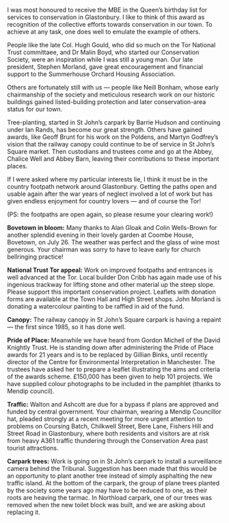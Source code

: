 I was most honoured to receive the MBE in the Queen’s birthday list for
services to conservation in Glastonbury. I like to think of this award
as recognition of the collective efforts towards conservation in our
town. To achieve at any task, one does well to emulate the example of
others.

People like the late Col. Hugh Gould, who did so much on the Tor
National Trust committaee, and Dr Malin Boyd, who started our
Conservation Society, were an inspiration while I was still a young man.
Our late president, Stephen Morland, gave great encouragement and
financial support to the Summerhouse Orchard Housing Association.

Others are fortunately still with us — people like Neill Bonham, whose
early chairmanship of the society and meticulous research work on our
historic buildings gained listed-building protection and later
conservation-area status for our town.

Tree-planting, started in St John’s carpark by Barrie Hudson and
continuing under Ian Rands, has become our great strength. Others have
gained awards, like Geoff Brunt for his work on the Poldens, and Martyn
Godfrey’s vision that the railway canopy could continue to be of service
in St John’s Square market. Then custodians and trustees come and go at
the Abbey, Chalice Well and Abbey Barn, leaving their contributions to
these important places.

If I were asked where my particular interests lie, I think it must be in
the country footpath network around Glastonbury. Getting the paths open
and usable again after the war years of neglect involved a lot of work
but has given endless enjoyment for country lovers — and of course the
Tor!

(PS: the footpaths are open again, so please resume your clearing work!)

**Bovetown in bloom:** Many thanks to Alan Gloak and Colin Wells-Brown
for another splendid evening in their lovely garden at Coombe House,
Bovetown, on July 26. The weather was perfect and the glass of wine most
generous. Your chairman was sorry to have to leave early for church
bellringing practice!

**National Trust Tor appeal:** Work on improved footpaths and entrances
is well advanced at the Tor. Local builder Don Cribb has again made use
of his ingenious trackway for lifting stone and other material up the
steep slope. Please support this important conservation project.
Leaflets with donation forms are available at the Town Hall and High
Street shops. John Morland is donating a watercolour painting to be
raffled in aid of the fund.

**Canopy:** The railway canopy in St John’s Square carpark is having a
repaint — the first since 1985, so it has done well.

**Pride of Place:** Meanwhile we have heard from Gordon Michell of the
David Knightly Trust. He is standing down after administering the Pride
of Place awards for 21 years and is to be replaced by Gillian Binks,
until recently director of the Centre for Environmental Interpretation
in Manchester. The trustees have asked her to prepare a leaflet
illustrating the aims and criteria of the awards scheme. £150,000 has
been given to help 101 projects. We have supplied colour photographs to
be included in the pamphlet (thanks to Mendip council).

**Traffic:** Walton and Ashcott are due for a bypass if plans are
approved and funded by central government. Your chairman, wearing a
Mendip Councillor hat, pleaded strongly at a recent meeting for more
urgent attention to problems on Coursing Batch, Chilkwell Street, Bere
Lane, Fishers Hill and Street Road in Glastonbury, where both residents
and visitors are at risk from heavy A361 traffic thundering through the
Conservation Area past tourist attractions.

**Carpark trees:** Work is going on in St John’s carpark to install a
surveillance camera behind the Tribunal. Suggestion has been made that
this would be an opportunity to plant another tree instead of simply
asphalting the new traffic island. At the bottom of the carpark, the
group of plane trees planted by the society some years ago may have to
be reduced to one, as their roots are heaving the tarmac. In Northload
carpark, one of our trees was removed when the new toilet block was
built, and we are asking about replacing it.
